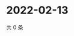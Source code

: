 # 2022-02-13

共 0 条

<!-- BEGIN WEIBO -->
<!-- 最后更新时间 Sun Feb 13 2022 19:11:22 GMT+0800 (China Standard Time) -->

<!-- END WEIBO -->
